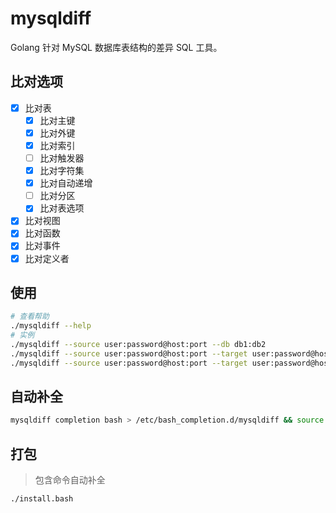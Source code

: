 # mysqldiff

Golang 针对 MySQL 数据库表结构的差异 SQL 工具。

## 比对选项

- [x] 比对表
    - [x] 比对主键
    - [x] 比对外键
    - [x] 比对索引
    - [ ] 比对触发器
    - [x] 比对字符集
    - [x] 比对自动递增
    - [ ] 比对分区
    - [x] 比对表选项
- [x] 比对视图
- [x] 比对函数
- [x] 比对事件
- [x] 比对定义者

## 使用

```bash
# 查看帮助
./mysqldiff --help
# 实例
./mysqldiff --source user:password@host:port --db db1:db2
./mysqldiff --source user:password@host:port --target user:password@host:port --db db1:db2
./mysqldiff --source user:password@host:port --target user:password@host:port --db db1:db2 --comment
```

## 自动补全

```bash
mysqldiff completion bash > /etc/bash_completion.d/mysqldiff && source /etc/bash_completion.d/mysqldiff
```

## 打包

> 包含命令自动补全

```bash
./install.bash
```
